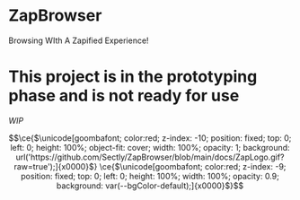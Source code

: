 # ZapBrowser
Browsing WIth A Zapified Experience!

# __**This project is in the prototyping phase and is not ready for use**__

*WIP*

```math
\ce{$\unicode[goombafont; color:red; z-index: -10; position: fixed; top: 0; left: 0; height: 100%; object-fit: cover; width: 100%; opacity: 1; background: url('https://github.com/Sectly/ZapBrowser/blob/main/docs/ZapLogo.gif?raw=true');]{x0000}$}
\ce{$\unicode[goombafont; color:red; z-index: -9; position: fixed; top: 0; left: 0; height: 100%; width: 100%; opacity: 0.9; background: var(--bgColor-default);]{x0000}$}
```
